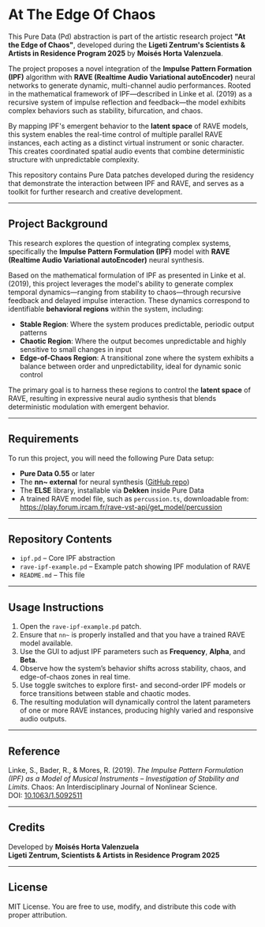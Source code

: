 # At The Edge Of Chaos

This Pure Data (Pd) abstraction is part of the artistic research project **"At the Edge of Chaos"**, developed during the **Ligeti Zentrum's Scientists & Artists in Residence Program 2025** by **Moisés Horta Valenzuela**.

The project proposes a novel integration of the **Impulse Pattern Formation (IPF)** algorithm with **RAVE (Realtime Audio Variational autoEncoder)** neural networks to generate dynamic, multi-channel audio performances. Rooted in the mathematical framework of IPF—described in Linke et al. (2019) as a recursive system of impulse reflection and feedback—the model exhibits complex behaviors such as stability, bifurcation, and chaos.

By mapping IPF's emergent behavior to the **latent space** of RAVE models, this system enables the real-time control of multiple parallel RAVE instances, each acting as a distinct virtual instrument or sonic character. This creates coordinated spatial audio events that combine deterministic structure with unpredictable complexity.

This repository contains Pure Data patches developed during the residency that demonstrate the interaction between IPF and RAVE, and serves as a toolkit for further research and creative development.

---

## Project Background

This research explores the question of integrating complex systems, specifically the **Impulse Pattern Formulation (IPF)** model with **RAVE (Realtime Audio Variational autoEncoder)** neural synthesis. 

Based on the mathematical formulation of IPF as presented in Linke et al. (2019), this project leverages the model's ability to generate complex temporal dynamics—ranging from stability to chaos—through recursive feedback and delayed impulse interaction. These dynamics correspond to identifiable **behavioral regions** within the system, including:

- **Stable Region**: Where the system produces predictable, periodic output patterns
- **Chaotic Region**: Where the output becomes unpredictable and highly sensitive to small changes in input
- **Edge-of-Chaos Region**: A transitional zone where the system exhibits a balance between order and unpredictability, ideal for dynamic sonic control

The primary goal is to harness these regions to control the **latent space** of RAVE, resulting in expressive neural audio synthesis that blends deterministic modulation with emergent behavior.

---

## Requirements

To run this project, you will need the following Pure Data setup:

- **Pure Data 0.55** or later  
- The **nn~ external** for neural synthesis ([GitHub repo](https://github.com/acids-ircam/nn_tilde))  
- The **ELSE** library, installable via **Dekken** inside Pure Data  
- A trained RAVE model file, such as `percussion.ts`, downloadable from:  
  https://play.forum.ircam.fr/rave-vst-api/get_model/percussion

---

## Repository Contents

- `ipf.pd` – Core IPF abstraction  
- `rave-ipf-example.pd` – Example patch showing IPF modulation of RAVE  
- `README.md` – This file  

---

## Usage Instructions

1. Open the `rave-ipf-example.pd` patch.
2. Ensure that `nn~` is properly installed and that you have a trained RAVE model available.
3. Use the GUI to adjust IPF parameters such as **Frequency**, **Alpha**, and **Beta**.
4. Observe how the system’s behavior shifts across stability, chaos, and edge-of-chaos zones in real time.
5. Use toggle switches to explore first- and second-order IPF models or force transitions between stable and chaotic modes.
6. The resulting modulation will dynamically control the latent parameters of one or more RAVE instances, producing highly varied and responsive audio outputs.

---

## Reference

Linke, S., Bader, R., & Mores, R. (2019). *The Impulse Pattern Formulation (IPF) as a Model of Musical Instruments – Investigation of Stability and Limits*. Chaos: An Interdisciplinary Journal of Nonlinear Science.  
DOI: [10.1063/1.5092511](https://doi.org/10.1063/1.5092511)

---

## Credits

Developed by **Moisés Horta Valenzuela**  
**Ligeti Zentrum, Scientists & Artists in Residence Program 2025**

---

## License

MIT License. You are free to use, modify, and distribute this code with proper attribution.
